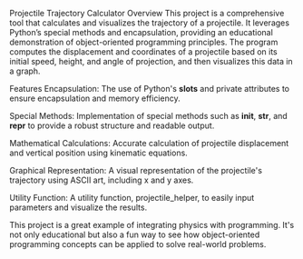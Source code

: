 Projectile Trajectory Calculator
Overview
This project is a comprehensive tool that calculates and visualizes the trajectory of a projectile. It leverages Python’s special methods and encapsulation, providing an educational demonstration of object-oriented programming principles. The program computes the displacement and coordinates of a projectile based on its initial speed, height, and angle of projection, and then visualizes this data in a graph.

Features
Encapsulation: The use of Python's __slots__ and private attributes to ensure encapsulation and memory efficiency.

Special Methods: Implementation of special methods such as __init__, __str__, and __repr__ to provide a robust structure and readable output.

Mathematical Calculations: Accurate calculation of projectile displacement and vertical position using kinematic equations.

Graphical Representation: A visual representation of the projectile's trajectory using ASCII art, including x and y axes.

Utility Function: A utility function, projectile_helper, to easily input parameters and visualize the results.

This project is a great example of integrating physics with programming. It's not only educational but also a fun way to see how object-oriented programming concepts can be applied to solve real-world problems.
